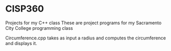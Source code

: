 # CISP360
Projects for my C++ class
These are project programs for my Sacramento City College programming class

Circumference.cpp takes as input a radius and computes the circumference and displays it. 

